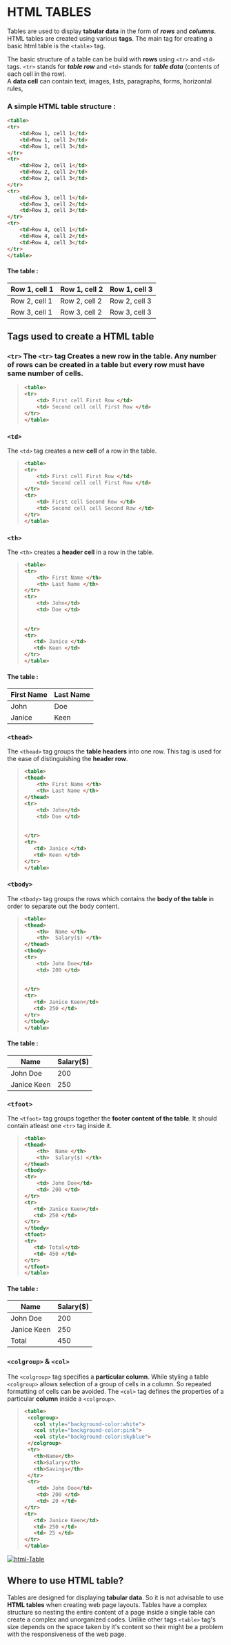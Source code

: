 # HTML TABLES
Tables are used to display **tabular data** in the form of ***rows*** and ***columns***. HTML tables are created using various **tags**. The main tag for creating a basic html table is the ```<table>``` tag.
<br>

The basic structure of a table can be build with **rows** using ```<tr>``` and ```<td>``` tags. ```<tr>``` stands for ***table row*** and ```<td>``` stands for ***table data*** (contents of each cell in the row).
<br>
A **data cell** can contain text, images, lists, paragraphs, forms, horizontal rules, 
<br>
### **A simple HTML table structure :** 
``` html
<table>
<tr>
    <td>Row 1, cell 1</td>
    <td>Row 1, cell 2</td>
    <td>Row 1, cell 3</td>
</tr>
<tr>
    <td>Row 2, cell 1</td>
    <td>Row 2, cell 2</td>
    <td>Row 2, cell 3</td>
</tr>
<tr>
    <td>Row 3, cell 1</td>
    <td>Row 3, cell 2</td>
    <td>Row 3, cell 3</td>
</tr>
<tr>
    <td>Row 4, cell 1</td>
    <td>Row 4, cell 2</td>
    <td>Row 4, cell 3</td>
</tr>
</table>
```

#### **The table :** 

| Row 1, cell 1 | Row 1, cell 2 | Row 1, cell 3 |
|---------------|---------------|---------------|
| Row 2, cell 1 | Row 2, cell 2 | Row 2, cell 3 |
| Row 3, cell 1 | Row 3, cell 2 | Row 3, cell 3 |

## **Tags used to create a HTML table**
### ```<tr>``` The ```<tr>``` tag Creates a new **row** in the table. Any number of rows can be created in a table but every row must have **same number of cells**.
> ```html
> <table>
> <tr>
>     <td> First cell First Row </td>
>     <td> Second cell cell First Row </td>
> </tr>
> </table>
> ```

### ```<td>```
The ```<td>``` tag creates a new **cell** of a row in the table.
> ```html
> <table>
> <tr>
>     <td> First cell First Row </td>
>     <td> Second cell cell First Row </td>
> </tr>
> <tr>
>     <td> First cell Second Row </td>
>     <td> Second cell cell Second Row </td>
> </tr>
> </table>
> ```
### ```<th>```
The ```<th>``` creates a **header cell** in a row in the table.
> ```html
> <table>
> <tr>
>     <th> First Name </th>
>     <th> Last Name </th>
> </tr>
> <tr>
>     <td> John</td>
>     <td> Doe </td>
>     
>     
> </tr>
> <tr>
>    <td> Janice </td>
>    <td> Keen </td>
> </tr>
> </table>
> ```
#### **The table :**

| First Name  | Last Name |
|-------------|-----------|
| John        | Doe       |
| Janice      | Keen      |

### ```<thead>```
The ```<thead>``` tag groups the **table headers** into one row. This tag is used for the ease of distinguishing the **header row**.
> ```html
> <table>
> <thead>
>     <th> First Name </th>
>     <th> Last Name </th>
> </thead>
> <tr>
>     <td> John</td>
>     <td> Doe </td>
>     
>     
> </tr>
> <tr>
>    <td> Janice </td>
>    <td> Keen </td>
> </tr>
> </table>
> ```
### ```<tbody>```
The ```<tbody>``` tag groups the rows which contains the **body of the table** in order to separate out the body content.
> ```html
> <table>
> <thead>
>     <th>  Name </th>
>     <th>  Salary($) </th>
> </thead>
> <tbody>
> <tr>
>     <td> John Doe</td>
>     <td> 200 </td>
>     
>     
> </tr>
> <tr>
>    <td> Janice Keen</td>
>    <td> 250 </td>
> </tr>
> </tbody>
> </table>
> ```
#### **The table :**

|  Name       | Salary($) |
|-------------|-----------|
| John Doe    | 200       |
| Janice Keen | 250       |

### ```<tfoot>```
The ```<tfoot>``` tag groups together the **footer content of the table**. It should contain atleast one ```<tr>``` tag inside it.
> ```html
> <table>
> <thead>
>     <th>  Name </th>
>     <th>  Salary($) </th>
> </thead>
> <tbody>
> <tr>
>     <td> John Doe</td>
>     <td> 200 </td>
></tr>
> <tr>
>    <td> Janice Keen</td>
>    <td> 250 </td>
> </tr>
> </tbody>
> <tfoot>
> <tr>
>    <td> Total</td>
>    <td> 450 </td>
> </tr>
> </tfoot>
> </table>
> ```
#### **The table :**
|  Name       | Salary($) |
|-------------|-----------|
| John Doe    | 200       |
| Janice Keen | 250       |
| Total       | 450       |

### ```<colgroup>``` & ```<col>```
The ```<colgroup>``` tag specifies a **particular column**. While styling a table ```<colgroup>``` allows selection of a group of cells in a column. So repeated formatting of cells can be avoided. The ```<col>``` tag defines the properties of a particular **column** inside a ```<colgroup>```.

> ```html
> <table>
>  <colgroup>
>    <col style="background-color:white">
>    <col style="background-color:pink">
>    <col style="background-color:skyblue">
>  </colgroup>
>  <tr>
>    <th>Name</th>
>    <th>Salary</th>
>    <th>Savings</th>
>  </tr>
>  <tr>
>     <td> John Doe</td>
>     <td> 200 </td>
>     <td> 20 </td>
> </tr>
> <tr>
>    <td> Janice Keen</td>
>    <td> 250 </td>
>    <td> 25 </td>
> </tr>
></table>
> ```  

<a href="https://imgbb.com/"><img src="https://i.ibb.co/k2c00L0/html-Table.png" alt="html-Table" border="0"></a>

## **Where to use HTML table?**
Tables are designed for displaying **tabular data**. So it is not advisable to use **HTML tables** when creating web page layouts. Tables have a complex structure so nesting the entire content of a page inside a single table can create a complex and unorganized codes. Unlike other tags ```<table>``` tag's size depends on the space taken by it's content so their might be a problem with the responsiveness of the web page.

